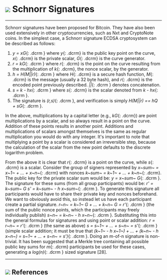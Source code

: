 # <img class="dcr-icon" src="/img/dcr-icons/Code.svg" /> Schnorr Signatures

---

Schnorr signatures have been proposed for Bitcoin.
They have also been used extensively in other cryptocurrencies, such as Nxt and CryptoNote coins.
In the simplest case, a Schnorr signature ECDSA cryptosystem can be described as follows:

1. _y = xG_{: .dcrm } where _y_{: .dcrm} is the public key point on the curve, _x_{: .dcrm} is the private scalar, _G_{: .dcrm} is the curve generator.
2. _r = kG_{: .dcrm } where _r_{: .dcrm} is the point on the curve resulting from the multiplication of _k_{: .dcrm}, the nonce scalar, by the generator.
3. _h = H(M||r)_{: .dcrm } where _H_{: .dcrm} is a secure hash function, _M_{: .dcrm} is the message (usually a 32 byte hash), and _r_{: .dcrm} is the encoded point previously described. _||_{: .dcrm } denotes concatenation.
4. _s = k - hx_{: .dcrm } where _s_{: .dcrm} is the scalar denoted from _k - hx_{: .dcrm }.
5. The signature is _(r,s)_{: .dcrm }, and verification is simply _H(M||r) == hQ + sG_{: .dcrm }.

In the above, multiplications by a capital letter (e.g., _kG_{: .dcrm}) are point multiplications by a scalar, and so always result in a point on the curve.
Addition of these points results in another point.
Additions and multiplications of scalars amongst themselves is the same as regular multiplication you would do with any integer.
It's important to note that multiplying a point by a scalar is considered an irreversible step, because the calculation of the scalar from the new point defaults to the discrete logarithm problem.

From the above it is clear that _r_{: .dcrm} is a point on the curve, while _s_{: .dcrm} is a scalar.
Consider the group of signers represented by _x~sum~ = x~1~ + ... + x~n~_{: .dcrm} with nonces _k~sum~ = k~1~ + ... + k~n~_{: .dcrm}.
The public key for the private scalar sum would be: _y = x~sum~ G_{: .dcrm }.
The signature for these sums (from all group participants) would be: _r' = k~sum~ G s' = k~sum~ - h x~sum~_{: .dcrm }.
To generate this signature all participants would have to share their private key and nonces beforehand.
We want to obviously avoid this, so instead let us have each participant create a partial signature.
_r~n~ = k~1~ G + ... + k~n~ G = r'_{: .dcrm } (the sum of the public nonce points, which the participants may freely individually publish) _s~n~ = k~n~ - h x~n~_{: .dcrm }.
Substituting this into the general formulas for signatures and using point or scalar addition: _r = r~n~ = r'_{: .dcrm } (the same as above) _s = s~1~ + ... + s~n~ = s'_{: .dcrm } (simple scalar addition; it must be true that _(k~1~ - h x~1~) + ... + (k~n~ - h x~n~) = s~1~ + ... + s~n~ = s')_{: .dcrm }.
Doing an m-of-n signature is non-trivial.
It has been suggested that a Merkle tree containing all possible public key sums for _m_{: .dcrm} participants be used for these cases, generating a _log(n)_{: .dcrm } sized signature [28].

---

## <img class="dcr-icon" src="/img/dcr-icons/Sources.svg" /> References

[^1]: Wuille P. 2015. [Tree signatures: Multisig on steroids using tree signatures](https://decred.org/research/wuille2015.pdf).
